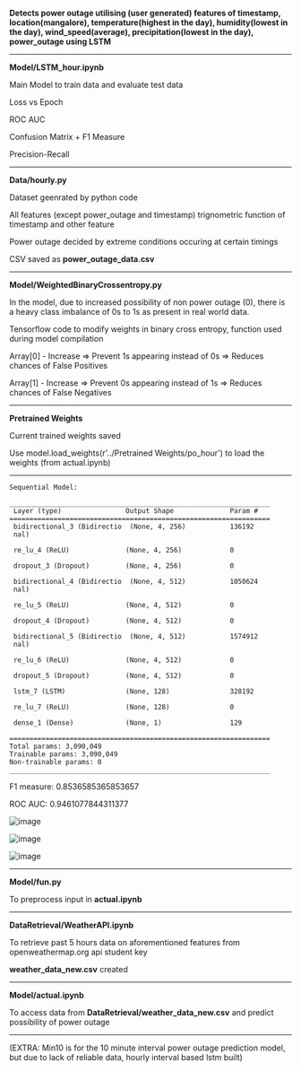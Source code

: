 **Detects power outage utilising (user generated) features of timestamp, location(mangalore), temperature(highest in the day), humidity(lowest in the day), wind_speed(average), precipitation(lowest in the day), power_outage using LSTM**


----------------------------------------------------------------------------------------------------------------------------------------------------


**Model/LSTM_hour.ipynb**

Main Model to train data and evaluate test data

Loss vs Epoch

ROC AUC

Confusion Matrix + F1 Measure

Precision-Recall


----------------------------------------------------------------------------------------------------------------------------------------------------


**Data/hourly.py**

Dataset geenrated by python code

All features (except power_outage and timestamp) trignometric function of timestamp and other feature

Power outage decided by extreme conditions occuring at certain timings

CSV saved as **power_outage_data.csv**


----------------------------------------------------------------------------------------------------------------------------------------------------


**Model/WeightedBinaryCrossentropy.py**

In the model, due to increased possibility of non power outage (0), there is a heavy class imbalance of 0s to 1s as present in real world data.

Tensorflow code to modify weights in binary cross entropy, function used during model compilation

Array[0] - Increase => Prevent 1s appearing instead of 0s => Reduces chances of False Positives

Array[1] - Increase => Prevent 0s appearing instead of 1s => Reduces chances of False Negatives


----------------------------------------------------------------------------------------------------------------------------------------------------


**Pretrained Weights**

Current trained weights saved

Use model.load_weights(r'../Pretrained Weights/po_hour') to load the weights (from actual.ipynb)


----------------------------------------------------------------------------------------------------------------------------------------------------

```
Sequential Model:

_________________________________________________________________
 Layer (type)                Output Shape              Param #   
=================================================================
 bidirectional_3 (Bidirectio  (None, 4, 256)           136192    
 nal)                                                            
                                                                 
 re_lu_4 (ReLU)              (None, 4, 256)            0         
                                                                 
 dropout_3 (Dropout)         (None, 4, 256)            0         
                                                                 
 bidirectional_4 (Bidirectio  (None, 4, 512)           1050624   
 nal)                                                            
                                                                 
 re_lu_5 (ReLU)              (None, 4, 512)            0         
                                                                 
 dropout_4 (Dropout)         (None, 4, 512)            0         
                                                                 
 bidirectional_5 (Bidirectio  (None, 4, 512)           1574912   
 nal)                                                            
                                                                 
 re_lu_6 (ReLU)              (None, 4, 512)            0         
                                                                 
 dropout_5 (Dropout)         (None, 4, 512)            0         
                                                                 
 lstm_7 (LSTM)               (None, 128)               328192    
                                                                 
 re_lu_7 (ReLU)              (None, 128)               0         
                                                                 
 dense_1 (Dense)             (None, 1)                 129       
                                                                 
=================================================================
Total params: 3,090,049
Trainable params: 3,090,049
Non-trainable params: 0
_________________________________________________________________
```


F1 measure: 0.8536585365853657

ROC AUC: 0.9461077844311377


![image](https://github.com/speedwagon1299/PowerOutage/assets/118172807/58c86a3f-2ffd-4216-961b-d62a4a5fa106)

![image](https://github.com/speedwagon1299/PowerOutage/assets/118172807/222b8c44-a6f6-40dd-845e-b208df7b2571)

![image](https://github.com/speedwagon1299/PowerOutage/assets/118172807/a15508ab-ea16-468e-83c1-d2c07f2b0561)


----------------------------------------------------------------------------------------------------------------------------------------------------


**Model/fun.py**

To preprocess input in **actual.ipynb**


----------------------------------------------------------------------------------------------------------------------------------------------------


**DataRetrieval/WeatherAPI.ipynb**

To retrieve past 5 hours data on aforementioned features from openweathermap.org api student key

**weather_data_new.csv** created


----------------------------------------------------------------------------------------------------------------------------------------------------


**Model/actual.ipynb**

To access data from **DataRetrieval/weather_data_new.csv** and predict possibility of power outage


----------------------------------------------------------------------------------------------------------------------------------------------------


(EXTRA: Min10 is for the 10 minute interval power outage prediction model, but due to lack of reliable data, hourly interval based lstm built)

